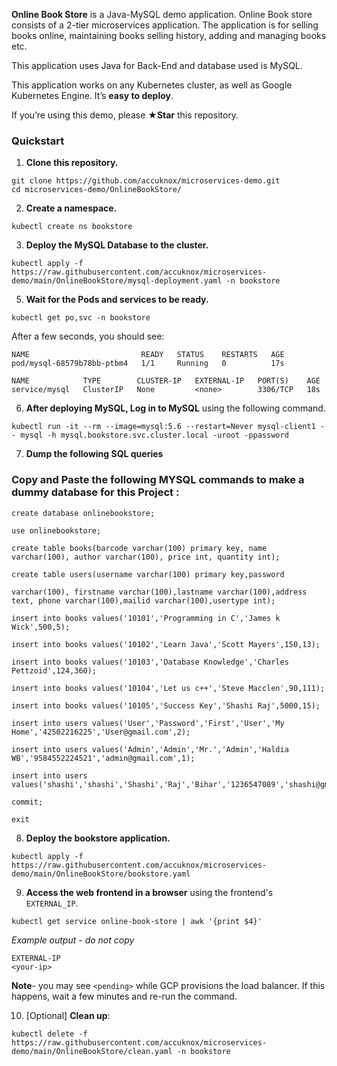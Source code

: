 
**Online Book Store** is a Java-MySQL demo application.
Online Book store consists of a 2-tier microservices application. The application is for selling books online, maintaining books selling history, adding and managing books etc.

This application uses Java for Back-End and database used is MySQL.

 This application works on any Kubernetes cluster, as well as Google
Kubernetes Engine. It’s **easy to deploy**.

If you’re using this demo, please **★Star** this repository.

### Quickstart

1. **Clone this repository.**

```
git clone https://github.com/accuknox/microservices-demo.git
cd microservices-demo/OnlineBookStore/
```

2. **Create a namespace.**



```
kubectl create ns bookstore
```


3. **Deploy the MySQL Database to the cluster.**

```
kubectl apply -f https://raw.githubusercontent.com/accuknox/microservices-demo/main/OnlineBookStore/mysql-deployment.yaml -n bookstore
```

5. **Wait for the Pods and services to be ready.**

```
kubectl get po,svc -n bookstore
```

After a few seconds, you should see:

```
NAME                         READY   STATUS    RESTARTS   AGE
pod/mysql-68579b78bb-ptbm4   1/1     Running   0          17s

NAME            TYPE        CLUSTER-IP   EXTERNAL-IP   PORT(S)    AGE
service/mysql   ClusterIP   None         <none>        3306/TCP   18s

```

6. **After deploying MySQL, Log in to MySQL** using the following command.

```
kubectl run -it --rm --image=mysql:5.6 --restart=Never mysql-client1 -- mysql -h mysql.bookstore.svc.cluster.local -uroot -ppassword
```

7. **Dump the following SQL queries**

### Copy and Paste the following MYSQL commands to make a dummy database for this Project :
```
create database onlinebookstore;
```
```
use onlinebookstore;
```
```
create table books(barcode varchar(100) primary key, name varchar(100), author varchar(100), price int, quantity int);
```
```
create table users(username varchar(100) primary key,password
```
```
varchar(100), firstname varchar(100),lastname varchar(100),address text, phone varchar(100),mailid varchar(100),usertype int);
```
```
insert into books values('10101','Programming in C','James k Wick',500,5);
```
```
insert into books values('10102','Learn Java','Scott Mayers',150,13);
```
```
insert into books values('10103','Database Knowledge','Charles Pettzoid',124,360);
```
```
insert into books values('10104','Let us c++','Steve Macclen',90,111);
```
```
insert into books values('10105','Success Key','Shashi Raj',5000,15);
```
```
insert into users values('User','Password','First','User','My Home','42502216225','User@gmail.com',2);
```
```
insert into users values('Admin','Admin','Mr.','Admin','Haldia WB','9584552224521','admin@gmail.com',1);
```
```
insert into users values('shashi','shashi','Shashi','Raj','Bihar','1236547089','shashi@gmail.com',2);
```
```
commit;
```
```
exit
```


8. **Deploy the bookstore application.**
```
kubectl apply -f https://raw.githubusercontent.com/accuknox/microservices-demo/main/OnlineBookStore/bookstore.yaml
```
9.  **Access the web frontend in a browser**  using the frontend's  `EXTERNAL_IP`.

```
kubectl get service online-book-store | awk '{print $4}'

```

_Example output - do not copy_

```
EXTERNAL-IP
<your-ip>
```

**Note**- you may see  `<pending>`  while GCP provisions the load balancer. If this happens, wait a few minutes and re-run the command.

10. [Optional] **Clean up**:

```
kubectl delete -f https://raw.githubusercontent.com/accuknox/microservices-demo/main/OnlineBookStore/clean.yaml -n bookstore
```
